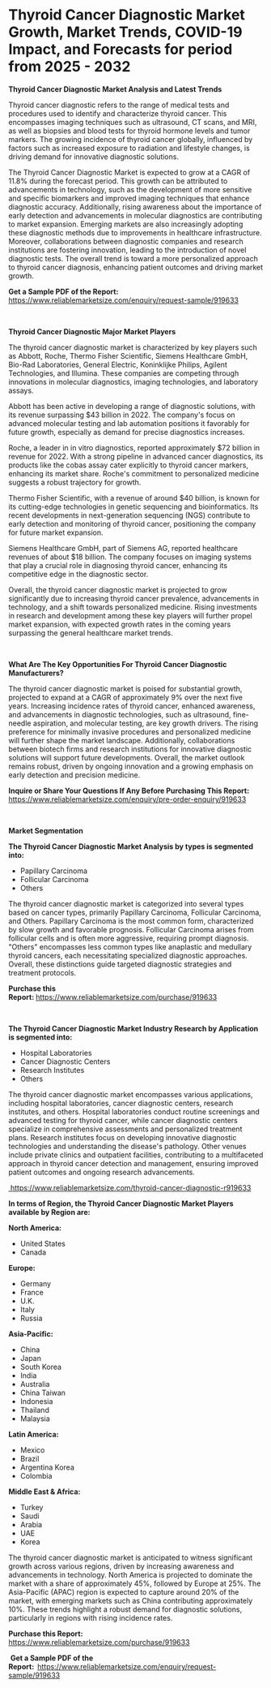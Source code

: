 <p><h1>Thyroid Cancer Diagnostic Market Growth, Market Trends, COVID-19 Impact, and Forecasts for period from 2025 - 2032</h1></p><p><strong>Thyroid Cancer Diagnostic Market Analysis and Latest Trends</strong></p>
<p><p>Thyroid cancer diagnostic refers to the range of medical tests and procedures used to identify and characterize thyroid cancer. This encompasses imaging techniques such as ultrasound, CT scans, and MRI, as well as biopsies and blood tests for thyroid hormone levels and tumor markers. The growing incidence of thyroid cancer globally, influenced by factors such as increased exposure to radiation and lifestyle changes, is driving demand for innovative diagnostic solutions.</p><p>The Thyroid Cancer Diagnostic Market is expected to grow at a CAGR of 11.8% during the forecast period. This growth can be attributed to advancements in technology, such as the development of more sensitive and specific biomarkers and improved imaging techniques that enhance diagnostic accuracy. Additionally, rising awareness about the importance of early detection and advancements in molecular diagnostics are contributing to market expansion. Emerging markets are also increasingly adopting these diagnostic methods due to improvements in healthcare infrastructure. Moreover, collaborations between diagnostic companies and research institutions are fostering innovation, leading to the introduction of novel diagnostic tests. The overall trend is toward a more personalized approach to thyroid cancer diagnosis, enhancing patient outcomes and driving market growth.</p></p>
<p><strong>Get a Sample PDF of the Report:&nbsp;</strong> <a href="https://www.reliablemarketsize.com/enquiry/request-sample/919633?utm_campaign=1898&utm_medium=2&utm_source=Github&utm_content=ia&utm_term=18042025&utm_id=thyroid-cancer-diagnostic">https://www.reliablemarketsize.com/enquiry/request-sample/919633</a></p>
<p>&nbsp;</p>
<p><strong>Thyroid Cancer Diagnostic Major Market Players</strong></p>
<p><p>The thyroid cancer diagnostic market is characterized by key players such as Abbott, Roche, Thermo Fisher Scientific, Siemens Healthcare GmbH, Bio-Rad Laboratories, General Electric, Koninklijke Philips, Agilent Technologies, and Illumina. These companies are competing through innovations in molecular diagnostics, imaging technologies, and laboratory assays.</p><p>Abbott has been active in developing a range of diagnostic solutions, with its revenue surpassing $43 billion in 2022. The company's focus on advanced molecular testing and lab automation positions it favorably for future growth, especially as demand for precise diagnostics increases.</p><p>Roche, a leader in in vitro diagnostics, reported approximately $72 billion in revenue for 2022. With a strong pipeline in advanced cancer diagnostics, its products like the cobas assay cater explicitly to thyroid cancer markers, enhancing its market share. Roche's commitment to personalized medicine suggests a robust trajectory for growth.</p><p>Thermo Fisher Scientific, with a revenue of around $40 billion, is known for its cutting-edge technologies in genetic sequencing and bioinformatics. Its recent developments in next-generation sequencing (NGS) contribute to early detection and monitoring of thyroid cancer, positioning the company for future market expansion.</p><p>Siemens Healthcare GmbH, part of Siemens AG, reported healthcare revenues of about $18 billion. The company focuses on imaging systems that play a crucial role in diagnosing thyroid cancer, enhancing its competitive edge in the diagnostic sector.</p><p>Overall, the thyroid cancer diagnostic market is projected to grow significantly due to increasing thyroid cancer prevalence, advancements in technology, and a shift towards personalized medicine. Rising investments in research and development among these key players will further propel market expansion, with expected growth rates in the coming years surpassing the general healthcare market trends.</p></p>
<p>&nbsp;</p>
<p><strong>What Are The Key Opportunities For Thyroid Cancer Diagnostic Manufacturers?</strong></p>
<p><p>The thyroid cancer diagnostic market is poised for substantial growth, projected to expand at a CAGR of approximately 9% over the next five years. Increasing incidence rates of thyroid cancer, enhanced awareness, and advancements in diagnostic technologies, such as ultrasound, fine-needle aspiration, and molecular testing, are key growth drivers. The rising preference for minimally invasive procedures and personalized medicine will further shape the market landscape. Additionally, collaborations between biotech firms and research institutions for innovative diagnostic solutions will support future developments. Overall, the market outlook remains robust, driven by ongoing innovation and a growing emphasis on early detection and precision medicine.</p></p>
<p><strong>Inquire or Share Your Questions If Any Before Purchasing This Report:</strong> <a href="https://www.reliablemarketsize.com/enquiry/pre-order-enquiry/919633?utm_campaign=1898&utm_medium=2&utm_source=Github&utm_content=ia&utm_term=18042025&utm_id=thyroid-cancer-diagnostic">https://www.reliablemarketsize.com/enquiry/pre-order-enquiry/919633</a></p>
<p>&nbsp;</p>
<p><strong>Market Segmentation</strong></p>
<p><strong>The Thyroid Cancer Diagnostic Market Analysis by types is segmented into:</strong></p>
<p><ul><li>Papillary Carcinoma</li><li>Follicular Carcinoma</li><li>Others</li></ul></p>
<p><p>The thyroid cancer diagnostic market is categorized into several types based on cancer types, primarily Papillary Carcinoma, Follicular Carcinoma, and Others. Papillary Carcinoma is the most common form, characterized by slow growth and favorable prognosis. Follicular Carcinoma arises from follicular cells and is often more aggressive, requiring prompt diagnosis. "Others" encompasses less common types like anaplastic and medullary thyroid cancers, each necessitating specialized diagnostic approaches. Overall, these distinctions guide targeted diagnostic strategies and treatment protocols.</p></p>
<p><strong>Purchase this Report:&nbsp;</strong><a href="https://www.reliablemarketsize.com/purchase/919633?utm_campaign=1898&utm_medium=2&utm_source=Github&utm_content=ia&utm_term=18042025&utm_id=thyroid-cancer-diagnostic">https://www.reliablemarketsize.com/purchase/919633</a></p>
<p>&nbsp;</p>
<p><strong>The Thyroid Cancer Diagnostic Market Industry Research by Application is segmented into:</strong></p>
<p><ul><li>Hospital Laboratories</li><li>Cancer Diagnostic Centers</li><li>Research Institutes</li><li>Others</li></ul></p>
<p><p>The thyroid cancer diagnostic market encompasses various applications, including hospital laboratories, cancer diagnostic centers, research institutes, and others. Hospital laboratories conduct routine screenings and advanced testing for thyroid cancer, while cancer diagnostic centers specialize in comprehensive assessments and personalized treatment plans. Research institutes focus on developing innovative diagnostic technologies and understanding the disease's pathology. Other venues include private clinics and outpatient facilities, contributing to a multifaceted approach in thyroid cancer detection and management, ensuring improved patient outcomes and ongoing research advancements.</p></p>
<p><a href="https://www.reliablemarketsize.com/thyroid-cancer-diagnostic-r919633?utm_campaign=1898&utm_medium=2&utm_source=Github&utm_content=ia&utm_term=18042025&utm_id=thyroid-cancer-diagnostic">&nbsp;https://www.reliablemarketsize.com/thyroid-cancer-diagnostic-r919633</a></p>
<p><strong>In terms of Region, the Thyroid Cancer Diagnostic Market Players available by Region are:</strong></p>
<p>
    <p> <strong> North America: </strong>
        <ul>
            <li>United States</li>
            <li>Canada</li>
        </ul>
        </p> 
    <p> <strong> Europe: </strong>
        <ul>
            <li>Germany</li>
            <li>France</li>
            <li>U.K.</li>
            <li>Italy</li>
            <li>Russia</li>
        </ul>
        </p> 
    <p> <strong> Asia-Pacific: </strong>
        <ul>
            <li>China</li>
            <li>Japan</li>
            <li>South Korea</li>
            <li>India</li>
            <li>Australia</li>
            <li>China Taiwan</li>
            <li>Indonesia</li>
            <li>Thailand</li>
            <li>Malaysia</li>
        </ul>
        </p> 
    <p> <strong> Latin America: </strong>
        <ul>
            <li>Mexico</li>
            <li>Brazil</li>
            <li>Argentina Korea</li>
            <li>Colombia</li>
        </ul>
        </p> 
    <p> <strong> Middle East & Africa: </strong>
        <ul>
            <li>Turkey</li>
            <li>Saudi</li>
            <li>Arabia</li>
            <li>UAE</li>
            <li>Korea</li>
        </ul>
    </p>
    </p>
<p><p>The thyroid cancer diagnostic market is anticipated to witness significant growth across various regions, driven by increasing awareness and advancements in technology. North America is projected to dominate the market with a share of approximately 45%, followed by Europe at 25%. The Asia-Pacific (APAC) region is expected to capture around 20% of the market, with emerging markets such as China contributing approximately 10%. These trends highlight a robust demand for diagnostic solutions, particularly in regions with rising incidence rates.</p></p>
<p><strong>Purchase this Report: </strong><a href="https://www.reliablemarketsize.com/purchase/919633?utm_campaign=1898&utm_medium=2&utm_source=Github&utm_content=ia&utm_term=18042025&utm_id=thyroid-cancer-diagnostic">https://www.reliablemarketsize.com/purchase/919633</a></p>
<p>&nbsp;<strong>Get a Sample PDF of the Report:&nbsp;&nbsp;</strong><a href="https://www.reliablemarketsize.com/enquiry/request-sample/919633?utm_campaign=1898&utm_medium=2&utm_source=Github&utm_content=ia&utm_term=18042025&utm_id=thyroid-cancer-diagnostic">https://www.reliablemarketsize.com/enquiry/request-sample/919633</a></p>
<p><strong></strong></p>
<p><p></p><p></p><p></p></p>